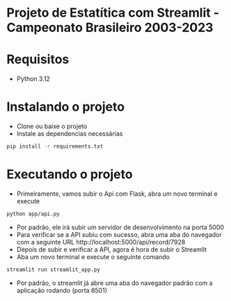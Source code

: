 # Projeto de Estatítica com Streamlit - Campeonato Brasileiro 2003-2023

# Requisitos
- Python 3.12

# Instalando o projeto
- Clone ou baixe o projeto
- Instale as dependencias necessárias
```bash
pip install -r requirements.txt
```

# Executando o projeto
- Primeiramente, vamos subir o Api com Flask, abra um novo terminal e execute
```bash
python app/api.py
```
- Por padrão, ele irá subir um servidor de desenvolvimento na porta 5000
- Para verificar se a API subiu com sucesso, abra uma aba do navegador com a seguinte URL http://localhost:5000/api/record/7928
- Depois de subir e verificar a API, agora é hora de subir o Streamlit
- Aba um novo terminal e execute o seguinte comando
```bash
streamlit run streamlit_app.py
```
- Por padrão, o streamlit já abre uma aba do navegador padrão com a aplicação rodando (porta 8501)